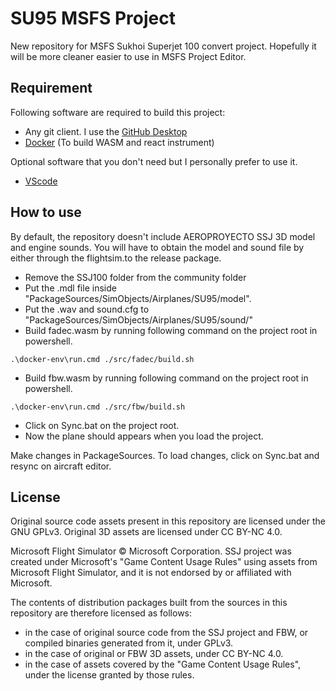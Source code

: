 # SU95 MSFS Project
New repository for MSFS Sukhoi Superjet 100 convert project. Hopefully it will be more cleaner easier to use in MSFS Project Editor.

 ## Requirement
Following software are required to build this project:
- Any git client. I use the [GitHub Desktop](https://desktop.github.com/)
- [Docker](https://docs.docker.com/get-docker/) (To build WASM and react instrument)

Optional software that you don't need but I personally prefer to use it.
- [VScode](https://code.visualstudio.com/download)
 
 ## How to use
By default, the repository doesn't include AEROPROYECTO SSJ 3D model and engine sounds. You will have to obtain the model and sound file by either through the flightsim.to the release package.
- Remove the SSJ100 folder from the community folder
- Put the .mdl file inside "PackageSources/SimObjects/Airplanes/SU95/model".
- Put the .wav and sound.cfg to "PackageSources/SimObjects/Airplanes/SU95/sound/"
- Build fadec.wasm by running following command on the project root in powershell.
```shell
.\docker-env\run.cmd ./src/fadec/build.sh
```
- Build fbw.wasm by running following command on the project root in powershell.
```shell
.\docker-env\run.cmd ./src/fbw/build.sh
```
- Click on Sync.bat on the project root.
- Now the plane should appears when you load the project.

Make changes in PackageSources. To load changes, click on Sync.bat and resync on aircraft editor.
 
 ## License

Original source code assets present in this repository are licensed under the GNU GPLv3.
Original 3D assets are licensed under CC BY-NC 4.0.

Microsoft Flight Simulator © Microsoft Corporation. SSJ project was created under Microsoft's "Game Content Usage Rules" using assets from Microsoft Flight Simulator, and it is not endorsed by or affiliated with Microsoft.

The contents of distribution packages built from the sources in this repository are therefore licensed as follows:

- in the case of original source code from the SSJ project and FBW, or compiled binaries generated from it, under GPLv3.
- in the case of original or FBW 3D assets, under CC BY-NC 4.0.
- in the case of assets covered by the "Game Content Usage Rules", under the license granted by those rules.